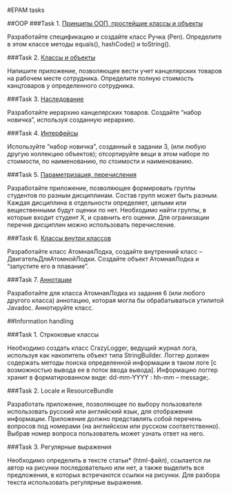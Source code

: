 #EPAM tasks

##OOP
###Task 1. [Принципы ООП, простейшие классы и объекты](https://github.com/VaderVega/EPAM_tasks/tree/master/src/main/java/OOP/Task1)

Разработайте спецификацию и создайте класс Ручка (Pen). Определите в этом классе методы equals(), hashCode() и toString().

###Task 2. [Классы и объекты](https://github.com/VaderVega/EPAM_tasks/tree/master/src/main/java/OOP/Task2)

Напишите приложение, позволяющее вести учет канцелярских товаров на рабочем месте сотрудника. Определите полную стоимость канцтоваров у определенного сотрудника.

###Task 3. [Наследование](https://github.com/VaderVega/EPAM_tasks/tree/master/src/main/java/OOP/Task3)

Разработайте иерархию канцелярских товаров. Создайте “набор новичка”, используя созданную иерархию.

###Task 4. [Интерфейсы](https://github.com/VaderVega/EPAM_tasks/tree/master/src/main/java/OOP/Task4)

Используйте “набор новичка”, созданный в задании 3, (или любую другую коллекцию объектов); отсортируйте вещи в этом наборе по стоимости, по наименованию, по стоимости и наименованию.

###Task 5. [Параметризация, перечисления](https://github.com/VaderVega/EPAM_tasks/tree/master/src/main/java/OOP/Task5)

Разработайте приложение, позволяющее формировать группы студентов по разным дисциплинам. Состав групп может быть разным. Каждая дисциплина в отдельности определяет, целыми или вещественными будут оценки по нет. Необходимо найти группы, в которые входит студент X, и сравнить его оценки. Для огранизации перечня дисциплин можно использовать перечисление.

###Task 6. [Классы внутри классов](https://github.com/VaderVega/EPAM_tasks/tree/master/src/main/java/OOP/Task6)

Разработайте класс АтомнаяЛодка, создайте внутренний класс – ДвигательДляАтомнойЛодки. Создайте объект АтомнаяЛодка и “запустите его в плавание”.

###Task 7. [Аннотации](https://github.com/VaderVega/EPAM_tasks/tree/master/src/main/java/OOP/Task7)

Разработайте для класса АтомнаяЛодка из задания 6 (или любого другого класса) аннотацию, которая могла бы обрабатываться утилитой Javadoc. Аннотируйте класс.

##Information handling

###Task 1. Стркоковые классы

Необходимо создать класс CrazyLogger, ведущий журнал лога, используя как накопитель объект типа StringBuilder. Логгер должен содержать методы поиска определенной информации в таком логе [с возможностью вывода ее в поток ввода вывода]. Информацию логгер хранит в форматированном виде: dd-mm-YYYY : hh-mm – message;.

###Task 2. Locale и ResourceBundle

Разработать приложение, позволяющее по выбору пользователя использовать русский или английский язык, для отображения информации.  Приложение должно представлять собой перечень вопросов под номерами (на английском или русском соответственно). Выбрав номер вопроса пользователь может узнать ответ на него.

###Task 3. Регулярные выражения

Необходимо определить в тексте статьи* (html-файл), ссылается ли автор на рисунки последовательно или нет, а также выделить все предложения, в которых встречаются ссылки на рисунки. Для разбора текста использовать регулярные выражения.
